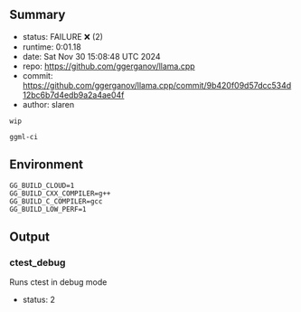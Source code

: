 ## Summary

- status:  FAILURE ❌ (2)
- runtime: 0:01.18
- date:    Sat Nov 30 15:08:48 UTC 2024
- repo:    https://github.com/ggerganov/llama.cpp
- commit:  https://github.com/ggerganov/llama.cpp/commit/9b420f09d57dcc534d12bc6b7d4edb9a2a4ae04f
- author:  slaren
```
wip

ggml-ci
```

## Environment

```
GG_BUILD_CLOUD=1
GG_BUILD_CXX_COMPILER=g++
GG_BUILD_C_COMPILER=gcc
GG_BUILD_LOW_PERF=1
```

## Output

### ctest_debug

Runs ctest in debug mode
- status: 2
```

```

